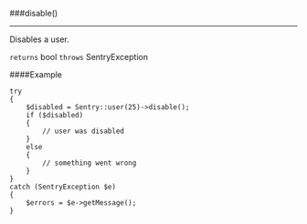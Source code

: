 <a id="disable" href="#"></a>
###disable()

----------

Disables a user.

`returns` bool `throws` SentryException

####Example

	try
	{
	    $disabled = Sentry::user(25)->disable();
	    if ($disabled)
	    {
	        // user was disabled
	    }
	    else
	    {
	        // something went wrong
	    }
	}
	catch (SentryException $e)
	{
	    $errors = $e->getMessage();
	}
